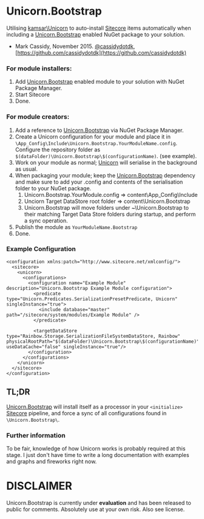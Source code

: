 # Unicorn.Bootstrap
Utilising [kamsar\Unicorn](https://github.com/kamsar/Unicorn) to auto-install [Sitecore](http://www.sitecore.net) items automatically when including a [Unicorn.Bootstrap](https://github.com/cassidydotdk/Unicorn.Bootstrap) enabled NuGet package to your solution.

- Mark Cassidy, November 2015. [@cassidydotdk](https://twitter.com/cassidydotdk), [https://github.com/cassidydotdk](https://github.com/cassidydotdk)

### For module installers:
1. Add [Unicorn.Bootstrap](https://github.com/cassidydotdk/Unicorn.Bootstrap) enabled module to your solution with NuGet Package Manager.
2. Start Sitecore
3. Done.
### For module creators:
1. Add a reference to [Unicorn.Bootstrap](https://github.com/cassidydotdk/Unicorn.Bootstrap) via NuGet Package Manager.
2. Create a Unicorn configuration for your module and place it in `\App_Config\Include\Unicorn.Bootstrap.YourModuleName.config`. Configure the repository folder as `$(dataFolder)\Unicorn.Bootstrap\$(configurationName)`. (see example).
3. Work on your module as normal; [Unicorn](https://github.com/kamsar/Unicorn) will serialise in the background as usual.
4. When packaging your module; keep the [Unicorn.Bootstrap](https://github.com/cassidydotdk/Unicorn.Bootstrap) dependency and make sure to add your .config and contents of the serialisation folder to your NuGet package.
	1. Unicorn.Bootstrap.YourModule.config => content\App_Config\Include
	2. Unciorn Target DataStore root folder => content\Unicorn.Bootstrap
	3. Unicorn.Bootstrap will move folders under ~\Unicorn.Bootstrap to their matching Target Data Store folders during startup, and perform a sync operation.
5. Publish the module as `YourModuleName.Bootstrap`
6. Done.

### Example Configuration
	<configuration xmlns:patch="http://www.sitecore.net/xmlconfig/">
	  <sitecore>
		<unicorn>
		  <configurations>
			<configuration name="Example Module" description="Unicorn.Bootstrap Example Module configuration">
			  <predicate type="Unicorn.Predicates.SerializationPresetPredicate, Unicorn" singleInstance="true">
	          	<include database="master" path="/sitecore/system/modules/Example Module" />
			  </predicate>
	
			  <targetDataStore type="Rainbow.Storage.SerializationFileSystemDataStore, Rainbow" physicalRootPath="$(dataFolder)\Unicorn.Bootstrap\$(configurationName)" useDataCache="false" singleInstance="true"/>
	   		</configuration>
		  </configurations>
		</unicorn>
	  </sitecore>
	</configuration>

## TL;DR ##
[Unicorn.Bootstrap](https://github.com/cassidydotdk/Unicorn.Bootstrap) will install itself as a processor in your `<initialize>` [Sitecore](http://www.sitecore.net) pipeline, and force a sync of all configurations found in `\Unicorn.Bootstrap\`.

### Further information
To be fair, knowledge of how Unicorn works is probably required at this stage. I just don't have time to write a long documentation with examples and graphs and fireworks right now.

# DISCLAIMER
Unicorn.Bootstrap is currently under **evaluation** and has been released to public for comments. Absolutely use at your own risk. Also see license.
